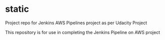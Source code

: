 # static
Project repo for Jenkins AWS Pipelines project as per Udacity Project

This repository is for use in completing the Jenkins Pipeline on AWS project
